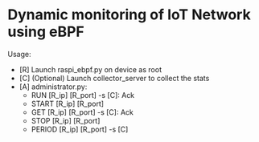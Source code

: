 # Dynamic monitoring of IoT Network using eBPF

Usage:
- [R] Launch raspi_ebpf.py on device as root
- [C] (Optional) Launch collector_server to collect the stats
- [A] administrator.py:
    - RUN [R_ip] [R_port] -s [C]: Ack
    - START [R_ip] [R_port]
    - GET [R_ip] [R_port] -s [C]: Ack
    - STOP [R_ip] [R_port]
    - PERIOD [R_ip] [R_port] -s [C]